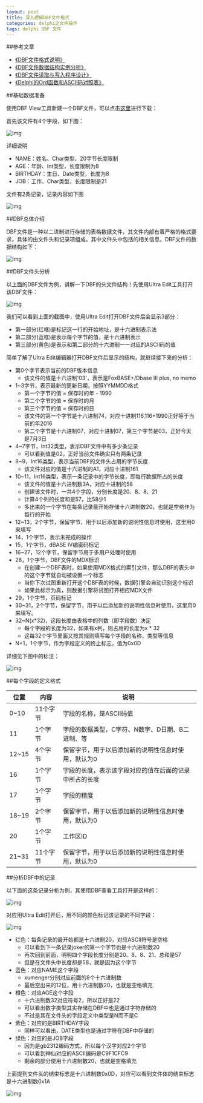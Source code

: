 ```yaml
---
layout: post
title: 深入理解DBF文件格式
categories: delphi之文件操作
tags: delphi DBF 文件
---
```


##参考文章

* [《DBF文件格式说明》](http://blog.csdn.net/xwebsite/article/details/6912146)
* [《DBF文件数据结构实例分析》](http://blog.csdn.net/xwebsite/article/details/6912151)
* [《DBF文件读取与写入程序设计》](http://blog.csdn.net/xwebsite/article/details/6912157)
* [《Delphi的Ord函数和ASCII码对照表》](http://www.xumenger.com/delphi-ord-20160222/)

##基础数据准备

使用DBF View工具新建一个DBF文件，可以点击[这里](../download/20160703/testDBF.dbf)进行下载：

首先该文件有4个字段，如下图：

![img](../media/image/2016-07-03/01.png)

详细说明

* NAME：姓名、Char类型、20字节长度限制
* AGE：年龄、Int类型，长度限制为8
* BIRTHDAY：生日、Date类型，长度为8
* JOB：工作、Char类型，长度限制是21

文件有2条记录，记录内容如下图

![img](../media/image/2016-07-03/02.png)

##DBF总体介绍

DBF文件是一种以二进制进行存储的表格数据文件，其文件内部有着严格的格式要求，具体的由文件头和记录项组成。其中文件头中包括的相关信息。DBF文件的数据结构如下：

![img](../media/image/2016-07-03/03.png)

##DBF文件头分析

以上面的DBF文件为例，讲解一下DBF的头文件结构！先使用Ultra Edit工具打开该DBF文件：

![img](../media/image/2016-07-03/04.png)

我们可以看到上面的截图中，使用Ultra Edit打开DBF文件后会显示3部分：

* 第一部分(红框)是标记这一行的开始地址，是十六进制表示法
* 第二部分(蓝框)是表示每个字节的值，是十六进制表示
* 第三部分(黄色)是表示和第二部分的十六进制一一对应的ASCII码的值

简单了解了Ultra Edit编辑器打开DBF文件后显示的结构，就继续接下来的分析：

* 第0个字节表示当前的DBF版本信息
	* 该文件的值是十六进制'03'，表示是FoxBASE+/Dbase III plus, no memo
* 1~3字节，表示最新的更新日期，按照YYMMDD格式
	* 第一个字节的值 = 保存时的年 - 1990
	* 第二个字节的值 = 保存时的月
	* 第三个字节的值 = 保存时的日
	* 该文件的第一个字节是十六进制74，对应十进制116,116+1990正好等于当前的年2016
	* 第二个字节是十六进制07，对应十进制07，第三个字节是03，正好今天是7月3日
* 4~7字节，Int32类型，表示DBF文件中有多少条记录
	* 可以看到值是02，正好当前文件确实只有两条记录
* 8~9，Int16类型，表示当前DBF的文件头占用的字节长度
	* 该文件对应的值是十六进制的A1，对应十进制161
* 10~11，Int16类型，表示一条记录中的字节长度，即每行数据所占的长度
	* 该文件的值是十六进制数3A，对应十进制的58
	* 创建该文件时，一共4个字段，分别长度是20、8、8、21
	* 计算4个列的长度和是57，比58少1
	* 多出来的一个字节在每条记录最开始存储十六进制数20，也就是空格作为每行的开始
* 12~13，2个字节，保留字节，用于以后添加新的说明性信息时使用，这里用0来填写
* 14，1个字节，表示未完成的操作
* 15，1个字节，dBASE IV编密码标记
* 16~27，12个字节，保留字节用于多用户处理时使用
* 28，1个字节，DBF文件的MDX标识
	* 在创建一个DBF表时，如果使用MDX格式的索引文件，那么DBF的表头中的这个字节就自动被设置一个标志
	* 当你下次试图重新打开这个DBF表的时候，数据引擎会自动识别这个标识
	* 如果此标示为真，则数据引擎将试图打开相应MDX文件
* 29，1个字节，页码标记
* 30~31，2个字节，保留字节，用于以后添加新的说明性信息时使用，这里用0来填写。
* 32~N(x*32)，这段长度由表格中的列数（即字段数）决定
	* 每个字段的长度为32，如果有x列，则占用的长度为x * 32
	* 这每32个字节里面又按其规则填写每个字段的名称、类型等信息
* N+1，1个字节，作为字段定义的终止标志，值为0x0D

详细见下图中的标注：

![img](../media/image/2016-07-03/05.png)

##每个字段的定义格式

|  位置  |  内容  |  说明  |
|--------|--------|--------|
|  0~10  |11个字节|字段的名称，是ASCII码值|
|   11   |1个字节 |字段的数据类型，C字符、N数字、D日期、B二进制、等|
| 12~15  |4个字节 |保留字节，用于以后添加新的说明性信息时使用，默认为0|
|  16    |1个字节 |字段的长度，表示该字段对应的值在后面的记录中所占的长度|
|  17    |1个字节 |字段的精度|
| 18~19  |2个字节 |保留字节，用于以后添加新的说明性信息时使用，默认为0|
|  20    |1个字节 |工作区ID|
| 21~31  |11个字节|保留字节，用于以后添加新的说明性信息时使用，默认为0|

##分析DBF中的记录

以下面的这条记录分析为例，其使用DBF查看工具打开是这样的：

![img](../media/image/2016-07-03/06.png)

对应用Ultra Edit打开后，用不同的颜色标记该记录的不同字段：

![img](../media/image/2016-07-03/07.png)

* 红色：每条记录的最开始都是十六进制20，对应ASCII符号是空格
	* 可以看到下一条记录joker的第一个字节也是十六进制数20
	* 再次回到前面，明明四个字段长度分别是20、8、8、21，总和是57
	* 但是在文件头中长度却是58，就是因为这个字节
* 蓝色：对应NAME这个字段
	* xumenger分别对应前面的8个十六进制数
	* 最后空出来的12位，用十六进制数20，也就是空格填充
* 橙色：对应AGE这个字段
	* 十六进制数32对应符号2，所以正好是22
	* 可以看出数字类型其实存储在DBF中也是通过字符存储的
	* 不过是其在文件头的字段定义中类型是N而不是C
* 紫色：对应的是BIRTHDAY字段
	* 同样可以看出，DATE类型也是通过字符在DBF中存储的
* 绿色：对应的是JOB字段
	* 因为是gb2312编码方式，所以每个汉字对应2个字节
	* 可以看到神仙对应的ASCII编码是C9F1CFC9
	* 剩余的部分使用十六进制数20，也就是空格填充

上面提到文件头的结束标志是十六进制数0x0D，对应可以看到文件体的结束标志是十六进制数0x1A

![img](../media/image/2016-07-03/08.png)
